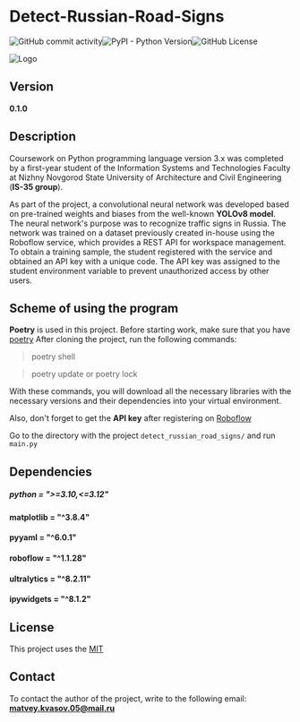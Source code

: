 # Detect-Russian-Road-Signs
![GitHub commit activity](https://img.shields.io/github/commit-activity/m/Fantaz1er/detect-russian-road-signs)![PyPI - Python Version](https://img.shields.io/pypi/pyversions/Django)![GitHub License](https://img.shields.io/github/license/Fantaz1er/detect-russian-road-signs)

![Logo](https://cdn-icons-png.flaticon.com/512/6707/6707424.png)

## Version  

**0.1.0**
##  Description 

Coursework on Python programming language version 3.x was completed by a first-year student of the Information Systems and Technologies Faculty at Nizhny Novgorod State University of Architecture and Civil Engineering (**IS-35 group**).

As part of the project, a convolutional neural network was developed based on pre-trained weights and biases from the well-known **YOLOv8 model**. The neural network's purpose was to recognize traffic signs in Russia. The network was trained on a dataset previously created in-house using the Roboflow service, which provides a REST API for workspace management. To obtain a training sample, the student registered with the service and obtained an API key with a unique code. The API key was assigned to the student environment variable to prevent unauthorized access by other users.

## Scheme of using the program

**Poetry** is used in this project. Before starting work, make sure that you have [poetry](https://python-poetry.org/docs)
After cloning the project, run the following commands:
>poetry shell

>poetry update or poetry lock

With these commands, you will download all the necessary libraries with the necessary versions and their dependencies into your virtual environment.

Also, don't forget to get the **API key** after registering on [Roboflow](https://universe.robotflow.com/ksenia-komlach/roud-signs-rus/dataset/5/download/yolov8 )

Go to the directory with the project `detect_russian_road_signs/` and run `main.py `

## Dependencies

##### python = ">=3.10,<=3.12"
#### matplotlib = "^3.8.4"
#### pyyaml = "^6.0.1"
#### roboflow = "^1.1.28"
#### ultralytics = "^8.2.11"
#### ipywidgets = "^8.1.2"

## License

This project uses the [MIT](https://github.com/Fantaz1er/detect-russian-road-signs/blob/main/LICENSE )

## Contact

To contact the author of the project, write to the following email: **matvey.kvasov.05@mail.ru**
